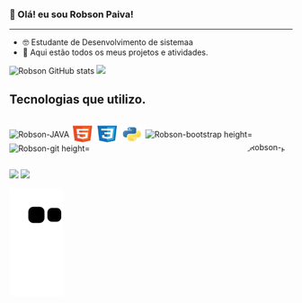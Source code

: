 ### 👋 Olá! eu sou Robson Paiva! 
***

* 🤓 Estudante de Desenvolvimento de sistemaa
* 📁 Aqui estão todos os meus projetos e atividades.



![Robson GitHub stats](https://github-readme-stats.vercel.app/api?username=Shift-ky&show_icons=true&theme=dracula&card_width=400px)
<img height="195px" src="https://github-readme-stats.vercel.app/api/top-langs/?username=Shift-ky&layout=compact&langs_count=7&theme=dracula"/>

## Tecnologias que utilizo.

<div style="display: inline_block"><br>
  <img align="center" alt="Robson-JAVA" height="30" width="40" src="https://cdn.jsdelivr.net/gh/devicons/devicon/icons/java/java-original-wordmark.svg" />
  <img align="center" alt="Robson-HTML" height="30" width="40" src="https://raw.githubusercontent.com/devicons/devicon/master/icons/html5/html5-original.svg">
  <img align="center" alt="Robson-CSS" height="30" width="40" src="https://raw.githubusercontent.com/devicons/devicon/master/icons/css3/css3-original.svg">
  <img align="center" alt="Robson-Python" height="30" width="40" src="https://raw.githubusercontent.com/devicons/devicon/master/icons/python/python-original.svg">
  <img align="center" alt="Robson-bootstrap height="30" width="40" src="https://cdn.jsdelivr.net/gh/devicons/devicon/icons/bootstrap/bootstrap-original.svg"/>
  <img align="center" alt="Robson-git height="30" width="40" src="https://cdn.jsdelivr.net/gh/devicons/devicon/icons/git/git-plain.svg" />
  <img align="right" alt="Robson-pic" height="150" style="border-radius:50px;" src="https://github.com/Shift-ky/curso-em-video-html-css/blob/main/_imagens/gifs-do-cubo-magico-0-unscreen.gif">
  
</div>
  
  ##
 
<div> 
  <a href = "mailto:robsoncppaiva@gmail.com"><img src="https://img.shields.io/badge/-Gmail-%23333?style=for-the-badge&logo=gmail&logoColor=white" target="_blank"></a>
  <a href="https://www.linkedin.com/in/robson-paiva-81202912b" target="_blank"><img src="https://img.shields.io/badge/-LinkedIn-%230077B5?style=for-the-badge&logo=linkedin&logoColor=white" target="_blank"></a>

 
  ![Snake animation](https://github.com/Shift-ky/Shift-ky/blob/output/github-contribution-grid-snake.svg)
 
</div>

